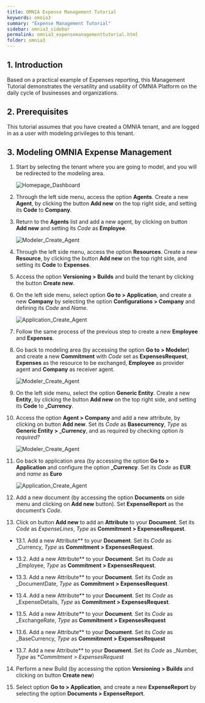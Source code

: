 ```yaml
---
title: OMNIA Expense Management Tutorial
keywords: omnia3
summary: "Expense Management Tutorial"
sidebar: omnia3_sidebar
permalink: omnia3_expensemanagementtutorial.html
folder: omnia3
---
```


## 1. Introduction

Based on a practical example of Expenses reporting, this Management Tutorial demonstrates the versatility and usability of OMNIA Platform on the daily cycle of businesses and organizations.


## 2. Prerequisites

This tutorial assumes that you have created a OMNIA tenant, and are logged in as a user with modeling privileges to this tenant.

## 3. Modeling OMNIA Expense Management

1.  Start by selecting the tenant where you are going to model, and you will be redirected to the modeling area.
    
    ![Homepage_Dashboard](http://funkyimg.com/i/2DVGv.png)
    
2.  Through the left side menu, access the option  **Agents**. Create a new  **Agent**,  by clicking the button  **Add new**  on the top right side, and setting its  **Code**  to  **Company**.
    
   
3.  Return to the  **Agents**  list and add a new agent, by clicking on button  **Add new**  and setting its  _Code_  as  **Employee**.

    ![Modeler_Create_Agent](https://raw.githubusercontent.com/numbersbelieve/omnia3/master/docs/tutorialPics/modelingTutorial/Modeler-Agent-Employee.PNG)
    
4.  Through the left side menu, access the option  **Resources**. Create a new  **Resource**, by clicking the button  **Add new** on the top right side, and setting its  **Code**  to  **Expenses**.
    
5.  Access the option  **Versioning > Builds**  and build the tenant by clicking the button  **Create new**.
    
6.  On the left side menu, select option  **Go to > Application**, and create a new  **Company**  by selecting the option  **Configurations > Company**  and defining its  _Code_  and  _Name_.
    
    ![Application_Create_Agent](https://github.com/numbersbelieve/omnia3/raw/master/docs/tutorialPics/modelingTutorial/Application-Create-Agent.PNG)
    
7.  Follow the same process of the previous step to create a new  **Employee**  and  **Expenses**.
    
8.  Go back to modeling area (by accessing the option  **Go to > Modeler**) and create a new  **Commitment**  with  _Code_  set as  **ExpensesRequest**,  **Expenses**  as the resource to be exchanged,  **Employee**  as provider agent and  **Company**  as receiver agent.
  
    ![Modeler_Create_Agent](https://raw.githubusercontent.com/numbersbelieve/omnia3/master/docs/tutorialPics/modelingTutorial/Modeler-Commitment-ExpenseRequest.PNG)

9. On the left side menu, select the option **Generic Entity**. Create a new **Entity**, by clicking the button  **Add new**  on the top right side, and setting its  **Code**  to  **_Currency**.
 
10. Access the option **Agent > Company** and add a new attribute, by clicking on button **Add new**. Set its _Code_ as **Basecurrency**, _Type_ as **Generic Entity > _Currency**, and as required by checking option _Is required?_

    ![Modeler_Create_Agent](https://raw.githubusercontent.com/numbersbelieve/omnia3/master/docs/tutorialPics/modelingTutorial/Modeler-Company-Basecurrencyattribute.PNG)
 
11.  Go back to application area (by accessing the option **Go to > Application** and configure the option  **_Currency**. Set its *Code* as **EUR** and *name* as **Euro**

     ![Application_Create_Agent](https://raw.githubusercontent.com/numbersbelieve/omnia3/master/docs/tutorialPics/modelingTutorial/Application-Configurations-Currency.PNG)

12. Add a new document (by accessing the option **Documents** on side menu and clicking on **Add new** button). Set **ExpenseReport** as the document’s *Code*.

13. Click on button **Add new** to add an **Attribute** to your **Document**. Set its _Code_ as _ExpenseLines_, _Type_ as **Commitment > ExpensesRequest**.

- 13.1. Add a new Attribute** to your **Document**. Set its _Code_ as _Currency, _Type_ as **Commitment > ExpensesRequest**.

- 13.2. Add a new Attribute** to your **Document**. Set its _Code_ as _Employee, _Type_ as **Commitment > ExpensesRequest**.

- 13.3. Add a new Attribute** to your **Document**. Set its _Code_ as _DocumentDate, _Type_ as **Commitment > ExpensesRequest**.

- 13.4. Add a new Attribute** to your **Document**. Set its _Code_ as _ExpenseDetails, _Type_ as **Commitment > ExpensesRequest**.

- 13.5. Add a new Attribute** to your **Document**. Set its _Code_ as _ExchangeRate, _Type_ as **Commitment > ExpensesRequest** 

- 13.6. Add a new Attribute** to your **Document**. Set its _Code_ as _BaseCurrency, _Type_ as **Commitment > ExpensesRequest**

- 13.7. Add a new Attribute** to your **Document**. Set its _Code_ as _Number, _Type_ as **Commitment > ExpensesRequest*

14. Perform a new Build (by accessing the option **Versioning > Builds** and clicking on button **Create new**)

15.  Select option **Go to > Application**, and create a new **ExpenseReport** by selecting the option **Documents > ExpenseReport**.
